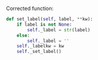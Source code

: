 Corrected function:

```python
def set_label(self, label, **kw):
    if label is not None:
        self._label = str(label)
    else:
        self._label = ''
    self._labelkw = kw
    self._set_label()
```
